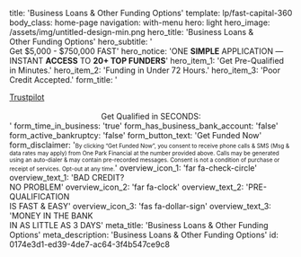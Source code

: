 title: 'Business Loans & Other Funding Options'
template: lp/fast-capital-360
body_class: home-page
navigation: with-menu
hero: light
hero_image: /assets/img/untitled-design-min.png
hero_title: 'Business Loans & </br>Other Funding Options'
hero_subtitle: '</br>Get $5,000 - $750,000 FAST'
hero_notice: 'ONE <strong>SIMPLE</strong> APPLICATION — </br>INSTANT <strong>ACCESS</strong> TO <strong>20+ TOP FUNDERS</strong>'
hero_item_1: 'Get Pre-Qualified in Minutes.'
hero_item_2: 'Funding in Under 72 Hours.'
hero_item_3: 'Poor Credit Accepted.'
form_title: '<!-- TrustBox widget - Micro Star --> <div class="trustpilot-widget" data-locale="en-US" data-template-id="5419b732fbfb950b10de65e5" data-businessunit-id="555cd8dd0000ff00057f8e1e" data-style-height="24px" data-style-width="100%" data-theme="light"> <a href="https://www.trustpilot.com/review/oneparkfinancial.com" target="_blank" rel="noopener">Trustpilot</a> </div> <!-- End TrustBox widget --></br><center>Get Qualified in SECONDS:</center>'
form_time_in_business: 'true'
form_has_business_bank_account: 'false'
form_active_bankruptcy: 'false'
form_button_text: 'Get Funded Now'
form_disclaimer: '<font size="0.5">By clicking “Get Funded Now”, you consent to receive phone calls & SMS (Msg & data rates may apply) from One Park Financial at the number provided above. Calls may be generated using an auto-dialer & may contain pre-recorded messages. Consent is not a condition of purchase or receipt of services. Opt-out at any time.</font>'
overview_icon_1: 'far fa-check-circle'
overview_text_1: 'BAD CREDIT?</br>NO PROBLEM'
overview_icon_2: 'far fa-clock'
overview_text_2: 'PRE-QUALIFICATION</br>IS FAST & EASY'
overview_icon_3: 'fas fa-dollar-sign'
overview_text_3: 'MONEY IN THE BANK</br>IN AS LITTLE AS 3 DAYS'
meta_title: 'Business Loans & Other Funding Options'
meta_description: 'Business Loans & Other Funding Options'
id: 0174e3d1-ed39-4de7-ac64-3f4b547ce9c8

